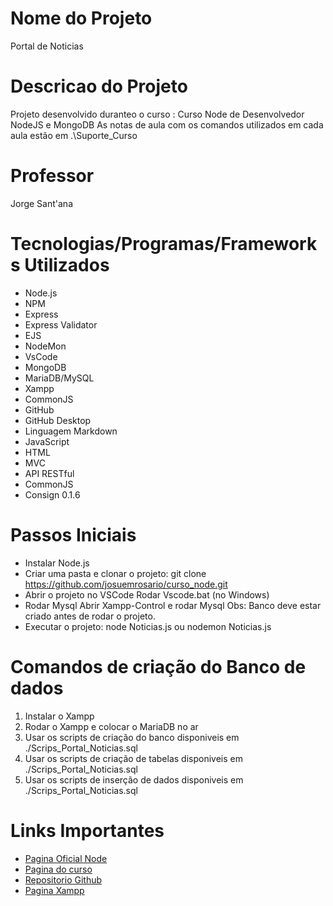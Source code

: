 # Nome do Projeto
Portal de Noticias

# Descricao do Projeto
Projeto desenvolvido duranteo o curso : 
Curso Node de Desenvolvedor NodeJS e MongoDB
As notas de aula com os comandos utilizados em cada aula estão em .\Suporte_Curso

# Professor
Jorge Sant'ana

# Tecnologias/Programas/Frameworks Utilizados

* Node.js
* NPM
* Express
* Express Validator
* EJS
* NodeMon
* VsCode
* MongoDB
* MariaDB/MySQL
* Xampp
* CommonJS
* GitHub
* GitHub Desktop
* Linguagem Markdown
* JavaScript
* HTML
* MVC
* API RESTful
* CommonJS
* Consign 0.1.6

# Passos Iniciais
* Instalar Node.js
* Criar uma pasta e clonar o projeto:
git clone https://github.com/josuemrosario/curso_node.git
* Abrir o projeto no VSCode
Rodar Vscode.bat (no Windows)
* Rodar Mysql
Abrir Xampp-Control e rodar Mysql
Obs: Banco deve estar criado antes de rodar o projeto.
* Executar o projeto:
node Noticias.js 
ou nodemon Noticias.js

# Comandos de criação do Banco de dados
1. Instalar o Xampp
2. Rodar o Xampp e colocar o MariaDB no ar
3. Usar os scripts de criação do banco disponiveis em  ./Scrips_Portal_Noticias.sql
4. Usar os scripts de criação de tabelas disponiveis em  ./Scrips_Portal_Noticias.sql
5. Usar os scripts de inserção de dados disponiveis em  ./Scrips_Portal_Noticias.sql

# Links Importantes

- [Pagina Oficial Node](https://nodejs.org/)
- [Pagina do curso](https://www.udemy.com/course/curso-completo-do-desenvolvedor-nodejs)
- [Repositorio Github](https://github.com/josuemrosario/curso_node.git)
- [Pagina Xampp](https://www.apachefriends.org/pt_br/index.html)